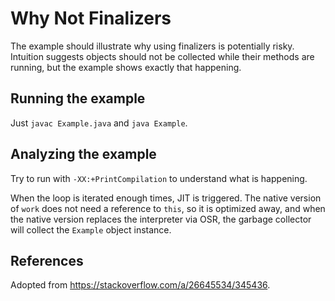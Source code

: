 # Why Not Finalizers

The example should illustrate why using finalizers is potentially risky.
Intuition suggests objects should not be collected while their methods
are running, but the example shows exactly that happening.

## Running the example

Just `javac Example.java` and `java Example`.

## Analyzing the example

Try to run with `-XX:+PrintCompilation` to understand what is happening.

When the loop is iterated enough times, JIT is triggered. The native
version of `work` does not need a reference to `this`, so it is
optimized away, and when the native version replaces the
interpreter via OSR, the garbage collector will collect
the `Example` object instance.

## References

Adopted from https://stackoverflow.com/a/26645534/345436.
